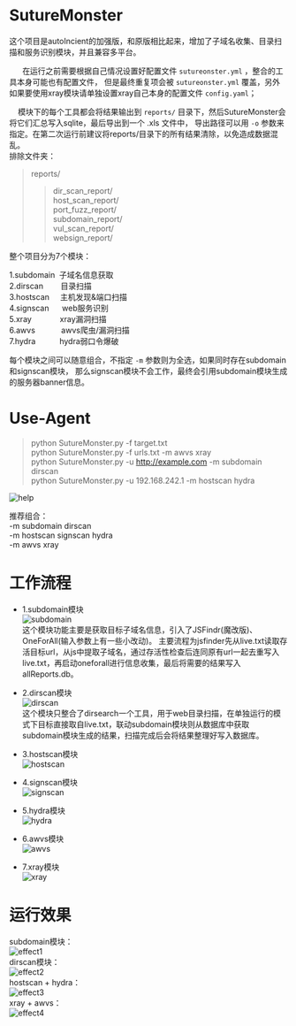 # SutureMonster
这个项目是autoIncient的加强版，和原版相比起来，增加了子域名收集、目录扫描和服务识别模块，并且兼容多平台。<br>


&nbsp;&nbsp;&nbsp;&nbsp;&nbsp;&nbsp;在运行之前需要根据自己情况设置好配置文件 `sutureonster.yml` ，整合的工具本身可能也有配置文件，
但是最终重复项会被 `sutureonster.yml` 覆盖，另外如果要使用xray模块请单独设置xray自己本身的配置文件 `config.yaml`；<br>


&nbsp;&nbsp;&nbsp;&nbsp;模块下的每个工具都会将结果输出到 `reports/` 目录下，然后SutureMonster会将它们汇总写入sqlite，最后导出到一个 .xls 文件中，
导出路径可以用 `-o` 参数来指定。在第二次运行前建议将reports/目录下的所有结果清除，以免造成数据混乱。<br>
排除文件夹：<br>
> reports/
>> dir_scan_report/<br>
>> host_scan_report/<br>
>> port_fuzz_report/<br>
>> subdomain_report/<br>
>> vul_scan_report/<br>
>> websign_report/<br>

整个项目分为7个模块：<br>

 1.subdomain&nbsp;&nbsp;子域名信息获取<br>
 2.dirscan&nbsp;&nbsp;&nbsp;&nbsp;&nbsp;&nbsp;&nbsp;&nbsp;目录扫描<br>
 3.hostscan&nbsp;&nbsp;&nbsp;&nbsp;&nbsp;主机发现&端口扫描<br>
 4.signscan&nbsp;&nbsp;&nbsp;&nbsp;&nbsp;&nbsp;web服务识别<br>
 5.xray&nbsp;&nbsp;&nbsp;&nbsp;&nbsp;&nbsp;&nbsp;&nbsp;&nbsp;&nbsp;&nbsp;&nbsp;&nbsp;xray漏洞扫描<br>
 6.awvs&nbsp;&nbsp;&nbsp;&nbsp;&nbsp;&nbsp;&nbsp;&nbsp;&nbsp;&nbsp;&nbsp;&nbsp;awvs爬虫/漏洞扫描<br>
 7.hydra&nbsp;&nbsp;&nbsp;&nbsp;&nbsp;&nbsp;&nbsp;&nbsp;&nbsp;&nbsp;&nbsp;hydra弱口令爆破<br>

每个模块之间可以随意组合，不指定 `-m` 参数则为全选，如果同时存在subdomain和signscan模块，
那么signscan模块不会工作，最终会引用subdomain模块生成的服务器banner信息。<br>

# Use-Agent
> python SutureMonster.py -f target.txt<br>
> python SutureMonster.py -f urls.txt -m awvs xray<br>
> python SutureMonster.py -u http://example.com -m subdomain dirscan<br>
> python SutureMonster.py -u 192.168.242.1 -m hostscan hydra<br>

![help](IMG/帮助.png)<br>

推荐组合：<br>
-m subdomain dirscan<br>
-m hostscan signscan hydra<br>
-m awvs xray<br>

# 工作流程
* 1.subdomain模块<br>
![subdomain](IMG/subdomain.png)<br>
这个模块功能主要是获取目标子域名信息，引入了JSFindr(魔改版)、OneForAll(输入参数上有一些小改动)。
主要流程为jsfinder先从live.txt读取存活目标url，从js中提取子域名，通过存活性检查后连同原有url一起去重写入live.txt，再启动oneforall进行信息收集，最后将需要的结果写入allReports.db。<br>

* 2.dirscan模块<br>
![dirscan](IMG/dirscan.png)<br>
这个模块只整合了dirsearch一个工具，用于web目录扫描，在单独运行的模式下目标直接取自live.txt，联动subdomain模块则从数据库中获取subdomain模块生成的结果，扫描完成后会将结果整理好写入数据库。<br>

* 3.hostscan模块<br>
![hostscan](IMG/hostscan.png)<br>

* 4.signscan模块<br>
![signscan](IMG/signscan.png)<br>

* 5.hydra模块<br>
![hydra](IMG/hydra.png)<br>

* 6.awvs模块<br>
![awvs](IMG/awvs.png)<br>

* 7.xray模块<br>
![xray](IMG/xray.png)<br>


# 运行效果
subdomain模块：<br>
![effect1](IMG/效果1.png)<br>
dirscan模块：<br>
![effect2](IMG/效果2.png)<br>
hostscan + hydra：<br>
![effect3](IMG/效果3.png)<br>
xray + awvs：<br>
![effect4](IMG/效果4.png)<br>
